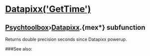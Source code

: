 # [Datapixx('GetTime')](Datapixx-GetTime) 
## [Psychtoolbox](Pyschtoolbox)&#8250;[Datapixx](Datapixx).{mex*} subfunction


Returns double precision seconds since Datapixx powerup.  
  


###See also:

